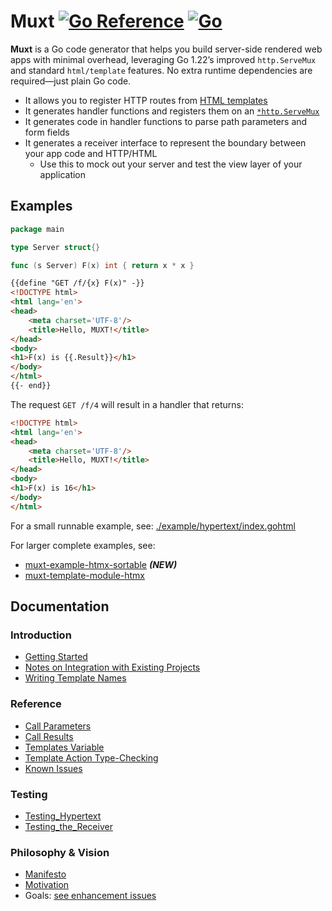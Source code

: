# Muxt [![Go Reference](https://pkg.go.dev/badge/github.com/crhntr/muxt.svg)](https://pkg.go.dev/github.com/crhntr/muxt) [![Go](https://github.com/crhntr/muxt/actions/workflows/go.yml/badge.svg)](https://github.com/crhntr/muxt/actions/workflows/go.yml)

**Muxt** is a Go code generator that helps you build server-side rendered web apps with minimal overhead, leveraging Go
1.22’s improved `http.ServeMux` and standard `html/template` features.
No extra runtime dependencies are required—just plain Go code.

- It allows you to register HTTP routes from [HTML templates](https://pkg.go.dev/html/template)
- It generates handler functions and registers them on an [`*http.ServeMux`](https://pkg.go.dev/net/http#ServeMux)
- It generates code in handler functions to parse path parameters and form fields
- It generates a receiver interface to represent the boundary between your app code and HTTP/HTML
	- Use this to mock out your server and test the view layer of your application

## Examples
```go
package main

type Server struct{}

func (s Server) F(x) int { return x * x }
```
```html
{{define "GET /f/{x} F(x)" -}}
<!DOCTYPE html>
<html lang='en'>
<head>
    <meta charset='UTF-8'/>
    <title>Hello, MUXT!</title>
</head>
<body>
<h1>F(x) is {{.Result}}</h1>
</body>
</html>
{{- end}}
```
The request `GET /f/4` will result in a handler that returns:
```html
<!DOCTYPE html>
<html lang='en'>
<head>
    <meta charset='UTF-8'/>
    <title>Hello, MUXT!</title>
</head>
<body>
<h1>F(x) is 16</h1>
</body>
</html>
```


For a small runnable example, see: [./example/hypertext/index.gohtml](https://github.com/crhntr/muxt/blob/main/example/hypertext/index.gohtml)

For larger complete examples, see:
- [muxt-example-htmx-sortable](http://github.com/crhntr/muxt-example-htmx-sortable) _**(NEW)**_
- [muxt-template-module-htmx](https://github.com/crhntr/muxt-template-module-htmx)
## Documentation

### Introduction

- [Getting Started](./docs/getting_started.md)
- [Notes on Integration with Existing Projects](./docs/integrating.md)
- [Writing Template Names](./docs/template_names.md)

### Reference

- [Call Parameters](./docs/call_parameters.md)
- [Call Results](./docs/call_results.md)
- [Templates Variable](./docs/templates_variable.md)
- [Template Action Type-Checking](./docs/action_type_checking.md)
- [Known Issues](./docs/known_issues.md)

### Testing

- [Testing_Hypertext](./docs/testing_hypertext.md)
- [Testing_the_Receiver](./docs/testing_the_receiver.md)

### Philosophy & Vision

- [Manifesto](./docs/manifesto.md)
- [Motivation](./docs/motivation.md)
- Goals:
  [see enhancement issues](https://github.com/crhntr/muxt/issues?q=is%3Aissue%20state%3Aopen%20label%3Aenhancement)

